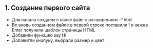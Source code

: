 ## 1. Создание первого сайта
- Для начала создаем в папке файл с расширением -*.html
- Во вновь созданном файле в первой строке поставили !  и нажав Enter получили шаблон страницы HTML
- Добавили функцию say Hi
- Добавитли кнопуку, выбрали размер и цвет